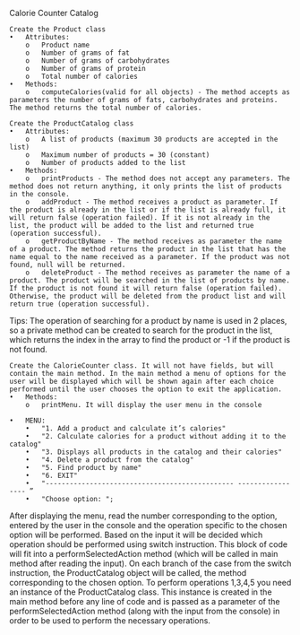 Calorie Counter Catalog
	
	Create the Product class
	•	Attributes:
		o	Product name
		o	Number of grams of fat
		o	Number of grams of carbohydrates
		o	Number of grams of protein
		o	Total number of calories
	•	Methods:
		o	computeCalories(valid for all objects) - The method accepts as parameters the number of grams of fats, carbohydrates and proteins. The method returns the total number of calories.
	
	Create the ProductCatalog class
	•	Attributes:
		o	A list of products (maximum 30 products are accepted in the list)
		o	Maximum number of products = 30 (constant)
		o	Number of products added to the list
	•	Methods:
		o	printProducts - The method does not accept any parameters. The method does not return anything, it only prints the list of products in the console.
		o	addProduct - The method receives a product as parameter. If the product is already in the list or if the list is already full, it will return false (operation failed). If it is not already in the list, the product will be added to the list and returned true (operation successful).
		o	getProductByName - The method receives as parameter the name of a product. The method returns the product in the list that has the name equal to the name received as a parameter. If the product was not found, null will be returned.
		o	deleteProduct - The method receives as parameter the name of a product. The product will be searched in the list of products by name. If the product is not found it will return false (operation failed). Otherwise, the product will be deleted from the product list and will return true (operation successful).

Tips: The operation of searching for a product by name is used in 2 places, so a private method can be created to search for the product in the list, which returns the index in the array to find the product or -1 if the product is not found.

	Create the CalorieCounter class. It will not have fields, but will contain the main method. In the main method a menu of options for the user will be displayed which will be shown again after each choice performed until the user chooses the option to exit the application.
	•	Methods:
		o	printMenu. It will display the user menu in the console
	
	•	MENU:
		•	"1. Add a product and calculate it’s calories"
		•	"2. Calculate calories for a product without adding it to the catalog"
		•	"3. Displays all products in the catalog and their calories"
		•	"4. Delete a product from the catalog"
		•	"5. Find product by name"
		•	"6. EXIT"
		•	"----------------------------------------------- ----------------- ”
		•	"Choose option: ";
After displaying the menu, read the number corresponding to the option, entered by the user in the console and the operation specific to the chosen option will be performed. Based on the input it will be decided which operation should be performed using switch instruction. This block of code will fit into a performSelectedAction method (which will be called in main method after reading the input). On each branch of the case from the switch instruction, the ProductCatalog object will be called, the method corresponding to the chosen option. To perform operations 1,3,4,5 you need an instance of the ProductCatalog class. This instance is created in the main method before any line of code and is passed as a parameter of the performSelectedAction method (along with the input from the console) in order to be used to perform the necessary operations.

